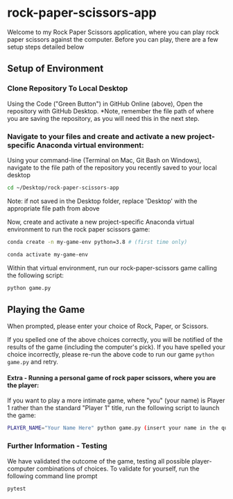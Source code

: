 # rock-paper-scissors-app

Welcome to my Rock Paper Scissors application, where you can play rock paper scissors against the computer. Before you can play, there are a few setup steps detailed below 

## Setup of Environment

### Clone Repository To Local Desktop

Using the Code ("Green Button") in GitHub Online (above), Open the repository with GitHub Desktop.
*Note, remember the file path of where you are saving the repository, as you will need this in the next step.

### Navigate to your files and create and activate a new project-specific Anaconda virtual environment:

Using your command-line (Terminal on Mac, Git Bash on Windows), navigate to the file path of the repository you recently saved to your local desktop

```sh
cd ~/Desktop/rock-paper-scissors-app
```
Note: if not saved in the Desktop folder, replace 'Desktop' with the appropriate file path from above

Now, create and activate a new project-specific Anaconda virtual environment to run the rock paper scissors game:

```sh
conda create -n my-game-env python=3.8 # (first time only)

conda activate my-game-env
```

Within that virtual environment, run our rock-paper-scissors game calling the following script: 

```sh
python game.py
```

## Playing the Game

When prompted, please enter your choice of Rock, Paper, or Scissors.

If you spelled one of the above choices correctly, you will be notified of the results of the game (including the computer's pick). If you have spelled your choice incorrectly, please re-run the above code to run our game `python game.py` and retry. 

#### Extra - Running a personal game of rock paper scissors, where you are the player:

If you want to play a more intimate game, where "you" (your name) is Player 1 rather than the standard "Player 1" title, run the following script to launch the game: 

```sh
PLAYER_NAME="Your Name Here" python game.py (insert your name in the quotations)
``` 

### Further Information - Testing

We have validated the outcome of the game, testing all possible player-computer combinations of choices. To validate for yourself, run the following command line prompt

```sh
pytest
```

